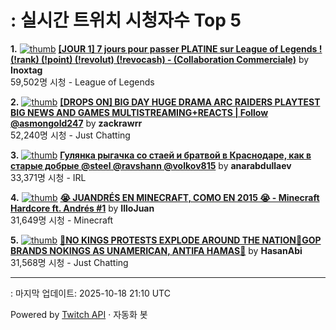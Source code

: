 # : 실시간 트위치 시청자수 Top 5

**1.** [![thumb](https://static-cdn.jtvnw.net/previews-ttv/live_user_inoxtag-320x180.jpg)](https://twitch.tv/Inoxtag)
**[[JOUR 1] 7 jours pour passer PLATINE sur League of Legends ! (!rank) (!point) (!revolut) (!revocash) - (Collaboration Commerciale)](https://twitch.tv/Inoxtag)** by **Inoxtag**<br>59,502명 시청  - League of Legends

**2.** [![thumb](https://static-cdn.jtvnw.net/previews-ttv/live_user_zackrawrr-320x180.jpg)](https://twitch.tv/zackrawrr)
**[[DROPS ON] BIG DAY HUGE DRAMA ARC RAIDERS PLAYTEST BIG NEWS AND GAMES MULTISTREAMING+REACTS | Follow  @asmongold247](https://twitch.tv/zackrawrr)** by **zackrawrr**<br>52,240명 시청  - Just Chatting

**3.** [![thumb](https://static-cdn.jtvnw.net/previews-ttv/live_user_anarabdullaev-320x180.jpg)](https://twitch.tv/anarabdullaev)
**[Гулянка рыгачка со стаей и братвой в Краснодаре, как в старые добрые @steel @ravshann @volkov815](https://twitch.tv/anarabdullaev)** by **anarabdullaev**<br>33,371명 시청  - IRL

**4.** [![thumb](https://static-cdn.jtvnw.net/previews-ttv/live_user_illojuan-320x180.jpg)](https://twitch.tv/IlloJuan)
**[😭 JUANDRÉS EN MINECRAFT, COMO EN 2015 😭 - Minecraft Hardcore ft. Andrés #1](https://twitch.tv/IlloJuan)** by **IlloJuan**<br>31,649명 시청  - Minecraft

**5.** [![thumb](https://static-cdn.jtvnw.net/previews-ttv/live_user_hasanabi-320x180.jpg)](https://twitch.tv/HasanAbi)
**[🚨NO KINGS PROTESTS EXPLODE AROUND THE NATION🚨GOP BRANDS NOKINGS AS UNAMERICAN, ANTIFA HAMAS🚨](https://twitch.tv/HasanAbi)** by **HasanAbi**<br>31,568명 시청  - Just Chatting


---
: 마지막 업데이트: 2025-10-18 21:10 UTC

Powered by [Twitch API](https://dev.twitch.tv/docs/api/reference) · 자동화 봇